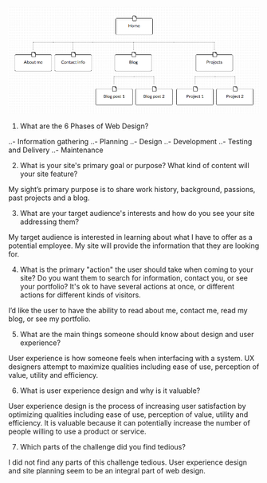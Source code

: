 ![Site Map](imgs/site-map.png)

1. What are the 6 Phases of Web Design?

..- Information gathering
..- Planning
..- Design
..- Development
..- Testing and Delivery
..- Maintenance

2. What is your site's primary goal or purpose? What kind of content will your site feature?

My sight’s primary purpose is to share work history, background, passions, past projects and a blog.

3. What are your target audience's interests and how do you see your site addressing them?

My target audience is interested in learning about what I have to offer as a potential employee. My site will provide the information that they are looking for.

4. What is the primary "action" the user should take when coming to your site? Do you want them to search for information, contact you, or see your portfolio? It's ok to have several actions at once, or different actions for different kinds of visitors.

I’d like the user to have the ability to read about me, contact me, read my blog, or see my portfolio.

5. What are the main things someone should know about design and user experience?

User experience is how someone feels when interfacing with a system. UX designers attempt to maximize qualities including ease of use, perception of value, utility and efficiency.

6. What is user experience design and why is it valuable?

User experience design is the process of increasing user satisfaction by optimizing qualities including ease of use, perception of value, utility and efficiency. It is valuable because it can potentially increase the number of people willing to use a product or service.

7. Which parts of the challenge did you find tedious?

I did not find any parts of this challenge tedious. User experience design and site planning seem to be an integral part of web design.